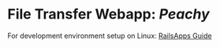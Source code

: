 # File Transfer Webapp: *Peachy*

For development environment setup on Linux: [RailsApps Guide](http://railsapps.github.io/installrubyonrails-ubuntu.html)